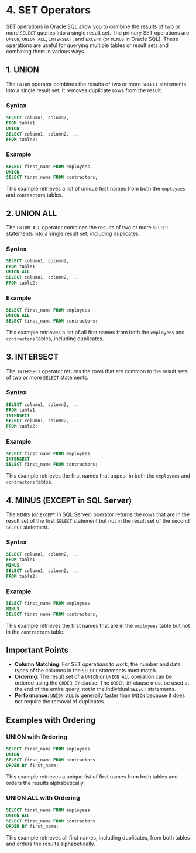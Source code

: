 # 4. SET Operators

SET operations in Oracle SQL allow you to combine the results of two or more `SELECT` queries into a single result set. The primary SET operations are `UNION`, `UNION ALL`, `INTERSECT`, and `EXCEPT` (or `MINUS` in Oracle SQL). These operations are useful for querying multiple tables or result sets and combining them in various ways.

## 1. UNION

The `UNION` operator combines the results of two or more `SELECT` statements into a single result set. It removes duplicate rows from the result.

### Syntax
```sql
SELECT column1, column2, ...
FROM table1
UNION
SELECT column1, column2, ...
FROM table2;
```

### Example
```sql
SELECT first_name FROM employees
UNION
SELECT first_name FROM contractors;
```
This example retrieves a list of unique first names from both the `employees` and `contractors` tables.

## 2. UNION ALL

The `UNION ALL` operator combines the results of two or more `SELECT` statements into a single result set, including duplicates.

### Syntax
```sql
SELECT column1, column2, ...
FROM table1
UNION ALL
SELECT column1, column2, ...
FROM table2;
```

### Example
```sql
SELECT first_name FROM employees
UNION ALL
SELECT first_name FROM contractors;
```
This example retrieves a list of all first names from both the `employees` and `contractors` tables, including duplicates.

## 3. INTERSECT

The `INTERSECT` operator returns the rows that are common to the result sets of two or more `SELECT` statements.

### Syntax
```sql
SELECT column1, column2, ...
FROM table1
INTERSECT
SELECT column1, column2, ...
FROM table2;
```

### Example
```sql
SELECT first_name FROM employees
INTERSECT
SELECT first_name FROM contractors;
```
This example retrieves the first names that appear in both the `employees` and `contractors` tables.

## 4. MINUS (EXCEPT in SQL Server)

The `MINUS` (or `EXCEPT` in SQL Server) operator returns the rows that are in the result set of the first `SELECT` statement but not in the result set of the second `SELECT` statement.

### Syntax
```sql
SELECT column1, column2, ...
FROM table1
MINUS
SELECT column1, column2, ...
FROM table2;
```

### Example
```sql
SELECT first_name FROM employees
MINUS
SELECT first_name FROM contractors;
```
This example retrieves the first names that are in the `employees` table but not in the `contractors` table.

## Important Points

- **Column Matching**: For SET operations to work, the number and data types of the columns in the `SELECT` statements must match.
- **Ordering**: The result set of a `UNION` or `UNION ALL` operation can be ordered using the `ORDER BY` clause. The `ORDER BY` clause must be used at the end of the entire query, not in the individual `SELECT` statements.
- **Performance**: `UNION ALL` is generally faster than `UNION` because it does not require the removal of duplicates.

## Examples with Ordering

### UNION with Ordering
```sql
SELECT first_name FROM employees
UNION
SELECT first_name FROM contractors
ORDER BY first_name;
```
This example retrieves a unique list of first names from both tables and orders the results alphabetically.

### UNION ALL with Ordering
```sql
SELECT first_name FROM employees
UNION ALL
SELECT first_name FROM contractors
ORDER BY first_name;
```
This example retrieves all first names, including duplicates, from both tables and orders the results alphabetically.
